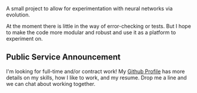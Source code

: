 A small project to allow for experimentation with neural networks via evolution.

At the moment there is little in the way of error-checking or tests.
But I hope to make the code more modular and robust and use it as a platform to experiment on.

## Public Service Announcement

I'm looking for full-time and/or contract work! My [Github Profile](https://ggabelmann.github.com) has more details on my skills, how I like to work, and my resume. Drop me a line and we can chat about working together.
